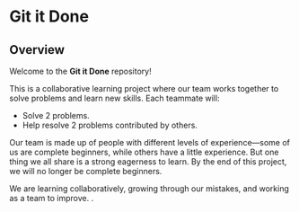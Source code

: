 # Git it Done  

## Overview  

Welcome to the **Git it Done** repository!  

This is a collaborative learning project where our team works together to solve
problems and learn new skills. Each teammate will:  

- Solve 2 problems.  
- Help resolve 2 problems contributed by others.  

Our team is made up of people with different levels of experience—some of us are
complete beginners, while others have a little experience. But one thing we all
share is a strong eagerness to learn. By the end of this project, we will no longer
 be complete beginners.  

We are learning collaboratively, growing through our mistakes, and working as a
team to improve.  .  
